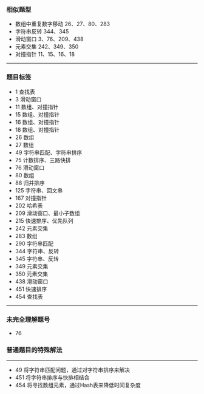 ### 相似题型 
- 数组中重复数字移动  26、27、80、283
- 字符串反转 344、345 
- 滑动窗口 3、76、209、438
- 元素交集 242、349、350
- 对撞指针 11、15、16、18

---
### 题目标签
- 1 查找表
- 3 滑动窗口
- 11 数组、对撞指针
- 15 数组、对撞指针
- 16 数组、对撞指针
- 18 数组、对撞指针
- 26 数组
- 27 数组
- 49 字符串匹配、字符串排序
- 75 计数排序、三路快排
- 76 滑动窗口
- 80 数组
- 88 归并排序
- 125 字符串、回文串
- 167 对撞指针
- 202 哈希表
- 209 滑动窗口、最小子数组
- 215 快速排序、优先队列
- 242 元素交集
- 283 数组
- 290 字符串匹配
- 344 字符串、反转
- 345 字符串、反转
- 349 元素交集
- 350 元素交集
- 438 滑动窗口
- 451 快速排序
- 454 查找表

---
### 未完全理解题号
- 76

### 普通题目的特殊解法
---
- 49 将字符串匹配问题，通过对字符串排序来解决
- 451 将字符串排序与快排相结合
- 454 将寻找数组元素，通过Hash表来降低时间复杂度